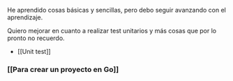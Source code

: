 He aprendido cosas básicas y sencillas, pero debo seguir avanzando con el aprendizaje.

Quiero mejorar en cuanto a realizar test unitarios  y más cosas que por lo pronto no recuerdo.

- [[Unit test]]

### [[Para crear un proyecto en Go]]